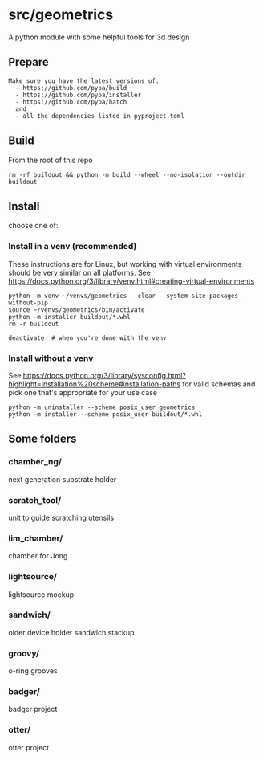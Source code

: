 # src/geometrics
A python module with some helpful tools for 3d design

## Prepare
```
Make sure you have the latest versions of:
  - https://github.com/pypa/build
  - https://github.com/pypa/installer
  - https://github.com/pypa/hatch
  and
  - all the dependencies listed in pyproject.toml 
```

## Build
From the root of this repo
```
rm -rf buildout && python -m build --wheel --no-isolation --outdir buildout
```

## Install
choose one of:
### Install in a venv (recommended)
These instructions are for Linux, but working with virtual environments should be very similar on all platforms. See https://docs.python.org/3/library/venv.html#creating-virtual-environments
```
python -m venv ~/venvs/geometrics --clear --system-site-packages --without-pip
source ~/venvs/geometrics/bin/activate
python -m installer buildout/*.whl
rm -r buildout

deactivate  # when you're done with the venv
```
### Install without a venv
See https://docs.python.org/3/library/sysconfig.html?highlight=installation%20scheme#installation-paths for valid schemas and pick one that's appropriate for your use case
```
python -m uninstaller --scheme posix_user geometrics
python -m installer --scheme posix_user buildout/*.whl
```

## Some folders
### chamber_ng/
next generation substrate holder

### scratch_tool/
unit to guide scratching utensils

### lim_chamber/
chamber for Jong

### lightsource/
lightsource mockup

### sandwich/
older device holder sandwich stackup

### groovy/
o-ring grooves

### badger/
badger project

### otter/
otter project
